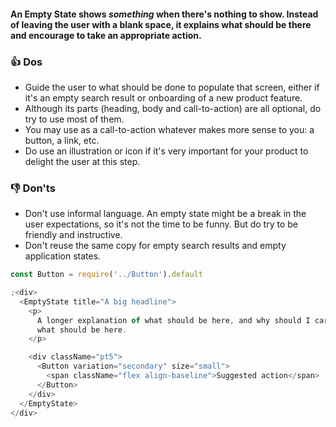 #### An Empty State shows _something_ when there's nothing to show. Instead of leaving the user with a blank space, it explains what should be there and encourage to take an appropriate action.

### 👍 Dos
- Guide the user to what should be done to populate that screen, either if it's an empty search result or onboarding of a new product feature.
- Although its parts (heading, body and call-to-action) are all optional, do try to use most of them.
- You may use as a call-to-action whatever makes more sense to you: a button, a link, etc.
- Do use an illustration or icon if it's very important for your product to delight the user at this step.

### 👎 Don'ts
- Don't use informal language. An empty state might be a break in the user expectations, so it's not the time to be funny. But do try to be friendly and instructive.
- Don't reuse the same copy for empty search results and empty application states.


```js
const Button = require('../Button').default

;<div>
  <EmptyState title="A big headline">
    <p>
      A longer explanation of what should be here, and why should I care about
      what should be here.
    </p>

    <div className="pt5">
      <Button variation="secondary" size="small">
        <span className="flex align-baseline">Suggested action</span>
      </Button>
    </div>
  </EmptyState>
</div>
```
